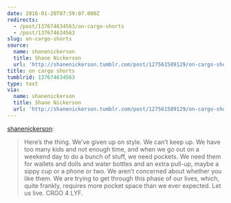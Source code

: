 ```yaml
---
date: 2016-01-20T07:59:07.000Z
redirects:
  - /post/137674634563/on-cargo-shorts
  - /post/137674634563
slug: on-cargo-shorts
source:
  name: shanenickerson
  title: Shane Nickerson
  url: 'http://shanenickerson.tumblr.com/post/127561589129/on-cargo-shorts'
title: on cargo shorts
tumblrid: 137674634563
type: text
via:
  name: shanenickerson
  title: Shane Nickerson
  url: 'http://shanenickerson.tumblr.com/post/127561589129/on-cargo-shorts'
---
```

<p><a href="http://shanenickerson.tumblr.com/post/127561589129/on-cargo-shorts" class="tumblr_blog">shanenickerson</a>:</p>

<blockquote><p>Here’s the thing. We’ve given up on style. We can’t keep up. We have too many kids and not enough time, and when we go out on a weekend day to do a bunch of stuff, we need pockets. We need them for wallets and dolls and water bottles and an extra pull-up, maybe a sippy cup or a phone or two. We aren’t concerned about whether you like them. We are trying to get through this phase of our lives, which, quite frankly, requires more pocket space than we ever expected. Let us live. CRGO 4 LYF.</p></blockquote>
